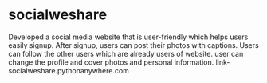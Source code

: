 # socialweshare
Developed a social media website that is user-friendly which helps users easily signup. After signup, users can post their photos with captions. Users can follow the other users which are already users of website. user can change the profile and cover photos and personal information. link- socialweshare.pythonanywhere.com
